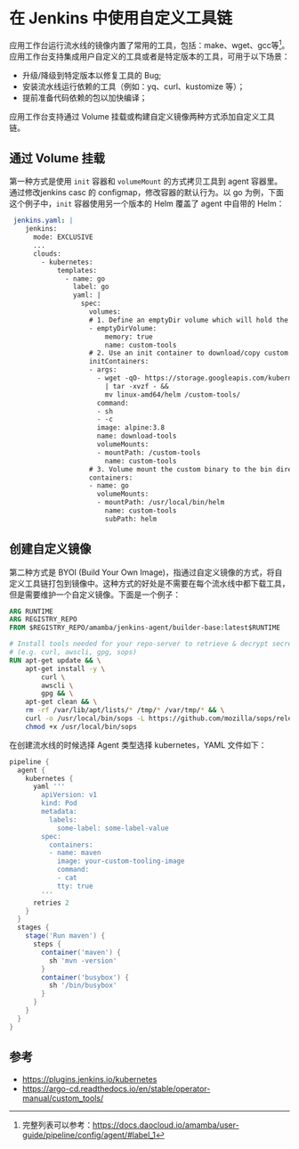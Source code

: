 # 在 Jenkins 中使用自定义工具链

应用工作台运行流水线的镜像内置了常用的工具，包括：make、wget、gcc等[^1]。应用工作台支持集成用户自定义的工具或者是特定版本的工具，可用于以下场景：

- 升级/降级到特定版本以修复工具的 Bug;
- 安装流水线运行依赖的工具（例如：yq、curl、kustomize 等）；
- 提前准备代码依赖的包以加快编译；

应用工作台支持通过 Volume 挂载或构建自定义镜像两种方式添加自定义工具链。

## 通过 Volume 挂载

第一种方式是使用 `init` 容器和 `volumeMount` 的方式拷贝工具到 agent 容器里。通过修改jenkins casc 的 configmap，修改容器的默认行为。以 go 为例，下面这个例子中，`init` 容器使用另一个版本的 Helm 覆盖了 agent 中自带的 Helm：

```yaml
 jenkins.yaml: |
    jenkins:
      mode: EXCLUSIVE
      ...
      clouds:
        - kubernetes:
            templates:
              - name: go
                label: go
                yaml: |
                  spec:
                    volumes:
                    # 1. Define an emptyDir volume which will hold the custom binaries
                    - emptyDirVolume:
                        memory: true
                        name: custom-tools
                    # 2. Use an init container to download/copy custom binaries into the emptyDir
                    initContainers:
                    - args:
                      - wget -qO- https://storage.googleapis.com/kubernetes-helm/helm-v2.12.3-linux-amd64.tar.gz
                        | tar -xvzf - &&
                        mv linux-amd64/helm /custom-tools/
                      command:
                      - sh
                      - -c
                      image: alpine:3.8
                      name: download-tools
                      volumeMounts:
                      - mountPath: /custom-tools
                        name: custom-tools
                    # 3. Volume mount the custom binary to the bin directory (overriding the existing version)
                    containers:
                    - name: go
                      volumeMounts:
                      - mountPath: /usr/local/bin/helm
                        name: custom-tools
                        subPath: helm
```

## 创建自定义镜像

第二种方式是 BYOI (Build Your Own Image)，指通过自定义镜像的方式，将自定义工具链打包到镜像中。这种方式的好处是不需要在每个流水线中都下载工具，但是需要维护一个自定义镜像。下面是一个例子：

```dockerfile
ARG RUNTIME
ARG REGISTRY_REPO
FROM $REGISTRY_REPO/amamba/jenkins-agent/builder-base:latest$RUNTIME

# Install tools needed for your repo-server to retrieve & decrypt secrets, render manifests 
# (e.g. curl, awscli, gpg, sops)
RUN apt-get update && \
    apt-get install -y \
        curl \
        awscli \
        gpg && \
    apt-get clean && \
    rm -rf /var/lib/apt/lists/* /tmp/* /var/tmp/* && \
    curl -o /usr/local/bin/sops -L https://github.com/mozilla/sops/releases/download/3.2.0/sops-3.2.0.linux && \
    chmod +x /usr/local/bin/sops

```

在创建流水线的时候选择 Agent 类型选择 kubernetes，YAML 文件如下：

```groovy
pipeline {
  agent {
    kubernetes {
      yaml '''
        apiVersion: v1
        kind: Pod
        metadata:
          labels:
            some-label: some-label-value
        spec:
          containers:
          - name: maven
            image: your-custom-tooling-image
            command:
            - cat
            tty: true
        '''
      retries 2
    }
  }
  stages {
    stage('Run maven') {
      steps {
        container('maven') {
          sh 'mvn -version'
        }
        container('busybox') {
          sh '/bin/busybox'
        }
      }
    }
  }
}
```

## 参考

- <https://plugins.jenkins.io/kubernetes>
- <https://argo-cd.readthedocs.io/en/stable/operator-manual/custom_tools/>

[^1]: 完整列表可以参考：<https://docs.daocloud.io/amamba/user-guide/pipeline/config/agent/#label_1>